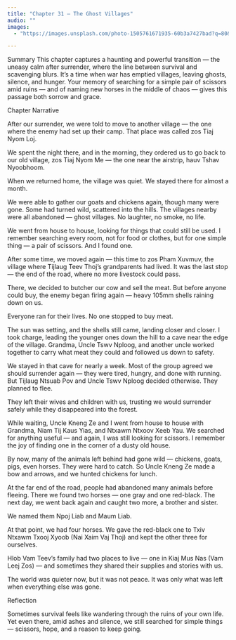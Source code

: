 ```yaml
---
title: "Chapter 31 — The Ghost Villages"
audio: ""
images:
  - "https://images.unsplash.com/photo-1505761671935-60b3a7427bad?q=80&w=1600&auto=format&fit=crop"

---
```

Summary
This chapter captures a haunting and powerful transition — the uneasy calm after surrender, where the line between survival and scavenging blurs. It’s a time when war has emptied villages, leaving ghosts, silence, and hunger.
Your memory of searching for a simple pair of scissors amid ruins — and of naming new horses in the middle of chaos — gives this passage both sorrow and grace.

Chapter Narrative

After our surrender, we were told to move to another village — the one where the enemy had set up their camp. That place was called zos Tiaj Nyom Loj.

We spent the night there, and in the morning, they ordered us to go back to our old village, zos Tiaj Nyom Me — the one near the airstrip, hauv Tshav Nyoobhoom.

When we returned home, the village was quiet. We stayed there for almost a month.

We were able to gather our goats and chickens again, though many were gone. Some had turned wild, scattered into the hills. The villages nearby were all abandoned — ghost villages. No laughter, no smoke, no life.

We went from house to house, looking for things that could still be used. I remember searching every room, not for food or clothes, but for one simple thing — a pair of scissors.
And I found one.

After some time, we moved again — this time to zos Pham Xuvmuv, the village where Tijlaug Teev Thoj’s grandparents had lived. It was the last stop — the end of the road, where no more livestock could pass.

There, we decided to butcher our cow and sell the meat. But before anyone could buy, the enemy began firing again — heavy 105mm shells raining down on us.

Everyone ran for their lives.
No one stopped to buy meat.

The sun was setting, and the shells still came, landing closer and closer. I took charge, leading the younger ones down the hill to a cave near the edge of the village.
Grandma, Uncle Tswv Nploog, and another uncle worked together to carry what meat they could and followed us down to safety.

We stayed in that cave for nearly a week.
Most of the group agreed we should surrender again — they were tired, hungry, and done with running.
But Tijlaug Ntsuab Pov and Uncle Tswv Nploog decided otherwise.
They planned to flee.

They left their wives and children with us, trusting we would surrender safely while they disappeared into the forest.

While waiting, Uncle Kneng Ze and I went from house to house with Grandma, Niam Tij Kaus Yias, and Ntxawm Ntxoov Xeeb Yau. We searched for anything useful — and again, I was still looking for scissors. I remember the joy of finding one in the corner of a dusty old house.

By now, many of the animals left behind had gone wild — chickens, goats, pigs, even horses. They were hard to catch.
So Uncle Kneng Ze made a bow and arrows, and we hunted chickens for lunch.

At the far end of the road, people had abandoned many animals before fleeing. There we found two horses — one gray and one red-black. The next day, we went back again and caught two more, a brother and sister.

We named them Npoj Liab and Maum Liab.

At that point, we had four horses.
We gave the red-black one to Txiv Ntxawm Txooj Xyoob (Nai Xaim Vaj Thoj) and kept the other three for ourselves.

Hlob Vam Teev’s family had two places to live — one in Kiaj Mus Nas (Vam Leej Zos) — and sometimes they shared their supplies and stories with us.

The world was quieter now, but it was not peace.
It was only what was left when everything else was gone.

Reflection

Sometimes survival feels like wandering through the ruins of your own life.
Yet even there, amid ashes and silence,
we still searched for simple things — scissors, hope, and a reason to keep going.